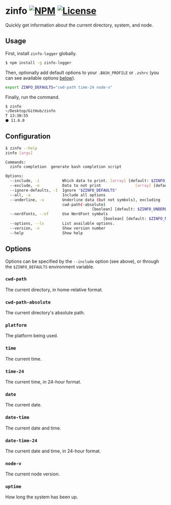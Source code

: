 # zinfo [![NPM](https://img.shields.io/npm/v/zinfo-logger.svg)](https://npmjs.com/package/zinfo-logger) [![License](https://img.shields.io/npm/l/zinfo-logger.svg)](https://npmjs.com/package/zinfo-logger)

Quickly get information about the current directory, system, and node.

## Usage

First, install `zinfo-logger` globally.

```sh
$ npm install -g zinfo-logger
```

Then, optionally add default options to your `.BASH_PROFILE` or `.zshrc` (you
can see available options [below](#Options)).

```sh
export ZINFO_DEFAULTS="cwd-path time-24 node-v"
```

Finally, run the command.

```sh
$ zinfo
~/Desktop/GitHub/zinfo
T 13:30:55
⬢ 11.6.0
```

## Configuration

<!-- BEGIN:usage -->

```sh
$ zinfo --help
zinfo [args]

Commands:
  zinfo completion  generate bash completion script

Options:
  --include, -i          Which data to print. [array] [default: $ZINFO_DEFAULTS]
  --exclude, -e          Data to not print               [array] [default: none]
  --ignore-defaults, -I  Ignore "$ZINFO_DEFAULTS"                      [boolean]
  --all, -a              Include all options                           [boolean]
  --underline, -u        Underline data (but not symbols), excluding
                         cwd-path(-absolute)
                                      [boolean] [default: $ZINFO_UNDERLINE_DATA]
  --nerdfonts, --nf      Use NerdFont symbols
                                           [boolean] [default: $ZINFO_NERDFONTS]
  --options, --ls        List available options.                       [boolean]
  --version, -v          Show version number                           [boolean]
  --help                 Show help                                     [boolean]
```

<!-- END:usage -->

## Options

Options can be specified by the `--include` option (see above), or through the
`$ZINFO_DEFAULTS` environment variable.

<!-- BEGIN:options -->

### `cwd-path`

The current directory, in home-relative format.

### `cwd-path-absolute`

The current directory's absolute path.

### `platform`

The platform being used.

### `time`

The current time.

### `time-24`

The current time, in 24-hour format.

### `date`

The current date.

### `date-time`

The current date and time.

### `date-time-24`

The current date and time, in 24-hour format.

### `node-v`

The current node version.

### `uptime`

How long the system has been up.

<!-- END:options -->
